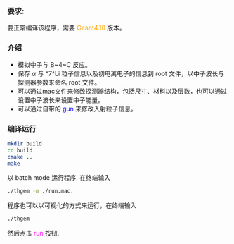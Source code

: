 ### 要求: 
要正常编译该程序，需要 <font color=orange>Geant4.10</font> 版本。

### 介绍
- 模拟中子与 B~4~C 反应。
- 保存 $\alpha$ 与 ^7^Li 粒子信息以及初电离电子的信息到 root 文件，以中子波长与探测器参数来命名 root 文件。
- 可以通过mac文件来修改探测器结构，包括尺寸、材料以及层数，也可以通过设置中子波长来设置中子能量。
- 可以通过自带的 <font color=blue>gun</font> 来修改入射粒子信息。


### 编译运行
```bash
mkdir build
cd build
cmake ..
make
```
以 batch mode 运行程序, 在终端输入 
```bash
./thgem -m ./run.mac.
```
程序也可以以可视化的方式来运行，在终端输入
```bash
./thgem
```
然后点击 <font color=magenta>run</font> 按钮.
